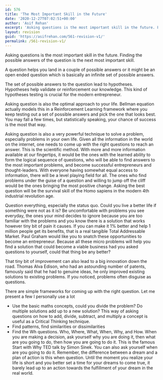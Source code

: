 ```yaml
---
id: 576
title: 'The Most Important Skill in the Future'
date: '2020-12-27T07:02:51+00:00'
author: 'Asif Rehan'
excerpt: 'Asking questions is the most important skill in the future. Finding the possible answers of the question is the next most important skill.'
layout: revision
guid: 'https://asifrehan.com/561-revision-v1/'
permalink: /561-revision-v1/
---
```


Asking questions is the most important skill in the future. Finding the possible answers of the question is the next most important skill.

A question helps you land in a couple of possible answers or it might be an open ended question which is basically an infinite set of possible answers.

The set of possible answers to the question lead to hypotheses. Hypotheses help validate or reinforcement our knowledge. This kind of hypotheses testing is crucial for the modern entrepreneur.

Asking question is also the optimal approach to your life. Bellman equation actually models this in a Reinforcement Learning framework where you keep testing out a set of possible answers and pick the one that looks best. You may fall a few times, but statistically speaking, your chance of success is the most that way.

Asking question is also a very powerful technique to solve a problem, especially problems in your own life. Given all the information in the world on the internet, one needs to come up with the right questions to reach an answer. This is the scientific method. With more and more information available at our fingertips, it would be the ones with the learned ability to form the logical sequence of questions, who will be able to find answers to the most important problems, and become successful entrepreneurs and thought-leaders. With everyone having somewhat equal access to information, there will be a level playing field for all. The ones who find problems under the guise of a question and willing to jump off the cliff would be the ones bringing the most positive change. Asking the best question will be the survival skill of the Homo sapiens in the modern 4th industrial revolution age.

Question everything, especially the status quo. Could you live a better life if something were not as it is? Be uncomfortable with problems you see everyday, the ones your mind decides to ignore because you are too familiar with the problems and you know there is a solution that works however tiny bit of pain it causes. If you can make it 1% better and help 1 million people get its benefits, that is a real tangible Total Addressable Market. Paul Graham would like you to snatch these opportunities to become an entrepreneur. Because all these micro problems will help you find a solution that could become a viable business had you asked questions to yourself, could that thing be any better?

That tiny bit of improvement can also lead to a big innovation down the road. Thomas Alva Edison, who had an astounding number of patents, famously said that he had to genuine ideas, he only improved existing solutions to existing problems. If you noticed, problems often disguise as questions.

There are simple frameworks for coming up with the right question. Let me present a few I personally use a lot

- Use the basic maths concepts, could you divide the problem? Do multiple solutions add up to a new solution? This way of asking questions on how to add, divide, subtract, and multiply a concept is useful as a Critical Thinking technique.
- Find patterns, find similarities or dissimilarities
- Find the Wh questions. Who, Where, What, When, Why, and How. When you are making a decision, ask yourself why you are doing it, then what are you going to do, then how you are going to do it. This is the famous Start with Why TED talk by Simon Sinek. You can also ask yourself when are you going to do it. Remember, the difference between a dream and a plan of action is this when question. Until the moment you realize your life is short and you better set a time for your dreams to come true, it barely lead up to an action towards the fulfillment of your dream in the real world.